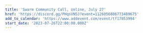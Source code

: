 ```yaml
---
title: 'Swarm Community Call, online, July 27'
href: 'https://discord.gg/PHqsVNSJ?event=1126056886773489675'
add_to_calendar: 'https://www.addevent.com/event/tf17853994'
start_date: '2023-07-26T22:00:00.000Z'
---
```


